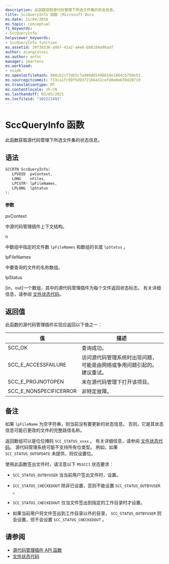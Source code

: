 ```yaml
---
description: 此函数获取源代码管理下所选文件集的状态信息。
title: SccQueryInfo 函数 |Microsoft Docs
ms.date: 11/04/2016
ms.topic: conceptual
f1_keywords:
- SccQueryInfo
helpviewer_keywords:
- SccQueryInfo function
ms.assetid: 3973d336-a9b7-41a2-a4e6-bb8184a96aaf
author: acangialosi
ms.author: anthc
manager: jmartens
ms.workload:
- vssdk
ms.openlocfilehash: 880cb2cf7db5c7a988d6549865de1864cb799e53
ms.sourcegitcommit: f33ca1fc99f5d9372166431cefd0e0e639d20719
ms.translationtype: MT
ms.contentlocale: zh-CN
ms.lasthandoff: 03/05/2021
ms.locfileid: "102221491"
---
```

# <a name="sccqueryinfo-function"></a>SccQueryInfo 函数
此函数获取源代码管理下所选文件集的状态信息。

## <a name="syntax"></a>语法

```cpp
SCCRTN SccQueryInfo(
   LPVOID  pvContext,
   LONG    nFiles,
   LPCSTR* lpFileNames,
   LPLONG  lpStatus
);
```

#### <a name="parameters"></a>参数
 pvContext

中源代码管理插件上下文结构。

 n

中数组中指定的文件数 `lpFileNames` 和数组的长度 `lpStatus` 。

 lpFileNames

中要查询的文件的名称数组。

 lpStatus

[in，out]一个数组，其中的源代码管理插件为每个文件返回状态标志。 有关详细信息，请参阅 [文件状态代码](../extensibility/file-status-code-enumerator.md)。

## <a name="return-value"></a>返回值
 此函数的源代码管理插件实现应返回以下值之一：

|值|描述|
|-----------|-----------------|
|SCC_OK|查询成功。|
|SCC_E_ACCESSFAILURE|访问源代码管理系统时出现问题，可能是由网络或争用问题引起的。 建议重试。|
|SCC_E_PROJNOTOPEN|未在源代码管理下打开该项目。|
|SCC_E_NONSPECIFICERROR|非特定故障。|

## <a name="remarks"></a>备注
 如果 `lpFileName` 为空字符串，则当前没有要更新的状态信息。 否则，它是其状态信息可能已更改的文件的完整路径名称。

 返回数组可以是位位掩码 `SCC_STATUS_xxxx` 。 有关详细信息，请参阅 [文件状态代码](../extensibility/file-status-code-enumerator.md)。 源代码管理系统可能不支持所有位类型。 例如，如果 `SCC_STATUS_OUTOFDATE` 未提供，则仅设置位。

 使用此函数签出文件时，请注意以下 `MSSCCI` 状态要求：

- `SCC_STATUS_OUTBYUSER` 当当前用户签出文件时，设置。

- `SCC_STATUS_CHECKEDOUT` 除非已设置，否则不能设置 `SCC_STATUS_OUTBYUSER` 。

- `SCC_STATUS_CHECKEDOUT` 仅当文件签出到指定的工作目录时才设置。

- 如果当前用户将文件签出到工作目录以外的目录， `SCC_STATUS_OUTBYUSER` 则会设置，但不会设置 `SCC_STATUS_CHECKEDOUT` 。

## <a name="see-also"></a>请参阅
- [源代码管理插件 API 函数](../extensibility/source-control-plug-in-api-functions.md)
- [文件状态代码](../extensibility/file-status-code-enumerator.md)
